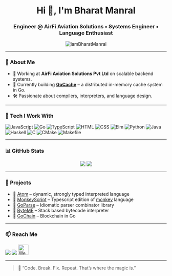 <h1 align="center">Hi 👋, I'm Bharat Manral</h1>
<h3 align="center">Engineer @ AirFi Aviation Solutions • Systems Engineer • Language Enthusiast</h3>

<p align="center">
  <img src="https://komarev.com/ghpvc/?username=iamBharatManral&label=Profile%20views&color=0e75b6&style=flat" alt="iamBharatManral" />
</p>

---

### 🧠 About Me

- 💼 Working at **AirFi Aviation Solutions Pvt Ltd** on scalable backend systems.
- 🔭 Currently building **[GoCache](https://github.com/iamBharatManral/GoCache)** – a distributed in-memory cache system in Go.
- 🛠 Passionate about compilers, interpreters, and language design.

---

### 🧰 Tech I Work With

<!--START_LANGUAGES_SECTION-->

![JavaScript](https://img.shields.io/badge/JavaScript-686155?style=flat&logo=javascript&logoColor=white) ![Go](https://img.shields.io/badge/Go-5F075A?style=flat&logo=go&logoColor=white) ![TypeScript](https://img.shields.io/badge/TypeScript-558B54?style=flat&logo=typescript&logoColor=white) ![HTML](https://img.shields.io/badge/HTML-4C4AD5?style=flat&logo=html&logoColor=white) ![CSS](https://img.shields.io/badge/CSS-2C56C3?style=flat&logo=css&logoColor=white) ![Elm](https://img.shields.io/badge/Elm-3EA724?style=flat&logo=elm&logoColor=white) ![Python](https://img.shields.io/badge/Python-A7F5F3?style=flat&logo=python&logoColor=white) ![Java](https://img.shields.io/badge/Java-D52387?style=flat&logo=java&logoColor=white) ![Haskell](https://img.shields.io/badge/Haskell-A59B78?style=flat&logo=haskell&logoColor=white) ![C](https://img.shields.io/badge/C-0D61F8?style=flat&logo=c&logoColor=white) ![CMake](https://img.shields.io/badge/CMake-DF49AD?style=flat&logo=cmake&logoColor=white) ![Makefile](https://img.shields.io/badge/Makefile-B67911?style=flat&logo=makefile&logoColor=white)

<!--END_LANGUAGES_SECTION-->

---

### 📊 GitHub Stats

<p align="center">
  <img src="https://github-readme-stats.vercel.app/api?username=iamBharatManral&show_icons=true&theme=radical" />
  <img src="https://github-readme-stats.vercel.app/api/top-langs/?username=iamBharatManral&layout=compact&theme=radical" />
</p>

---

### 🚀 Projects

- 🧩 [Atom](https://github.com/iamBharatManral/atom) – dynamic, strongly typed interpreted language
- 🧩 [MonkeyScript](https://github.com/iamBharatManral/monkeyscript) – Typescript edition of [monkey](https://monkeylang.org/) language
- 🧩 [GoParse](https://github.com/iamBharatManral/GoParse) – Idiomatic parser combinator library
- 🧩 [ByteME](https://github.com/iamBharatManral/ByteMe) – Stack based bytecode interpreter
- 🧩 [GoChain](https://github.com/iamBharatManral/GoChain) – Blockchain in Go

---

### 📫 Reach Me

<p>
  <a href="mailto:justbharatmanral@gmail.com"><img src="https://img.shields.io/badge/Email-D14836?style=for-the-badge&logo=gmail&logoColor=white" /></a>
  <a href="https://www.linkedin.com/in/iambharatmanral/"><img src="https://img.shields.io/badge/LinkedIn-0A66C2?style=for-the-badge&logo=linkedin&logoColor=white" /></a>
  <a href="https://thelogguy.dev" target="_blank">
    <img src="https://img.icons8.com/color/48/000000/domain.png" alt="Website" width="32" />
  </a>
</p>

---

> 🧪 “Code. Break. Fix. Repeat. That’s where the magic is.”  
